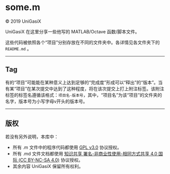 # some.m

© 2019 UniGasiX

UniGasiX 在这里分享一些他写的 MATLAB/Octave 函数/脚本文件。

这些代码被依照各个“项目”分别存放在不同的文件夹中。各详情见各文件夹下的 ```README.md``` 。

---

## Tag

有的“项目”可能能在某种意义上达到足够的“完成度”形成可以“释出”的“版本”。当有某“项目”在某次提交中达到了这种程度，将在该次提交上打上附注标签。该附注标签的标签名遵循该格式：```项目名-版本号```，其中，“项目名”为该“项目”的文件夹的名字，版本号为小写字母v开头的版本号。 

---

## 版权

若没有另外说明，本库中：

- 所有 .m 文件中的程序代码都使用 [GPL v3.0](https://www.gnu.org/licenses/gpl.html) 协议授权。
- 所有 .md 文件文档都使用 [知识共享 署名-非商业性使用-相同方式共享 4.0 国际 (CC BY-NC-SA 4.0)](http://creativecommons.org/licenses/by-nc-sa/4.0/) 协议授权。
- 其余内容 UniGasiX 保留所有权利。
